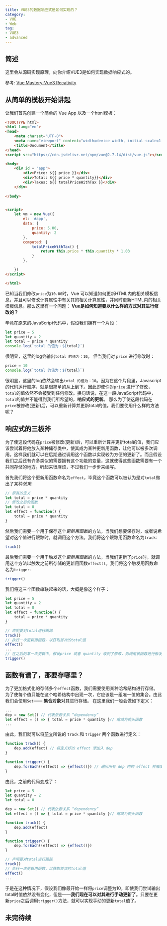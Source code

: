 ```yaml
---
title: VUE3的数据响应式是如何实现的？
category:
- VUE
- Web
tag:
- VUE3
- advanced
---
```


## 简述

这里会从源码实现原理，向你介绍VUE3是如何实现数据响应式的。

参考: [Vue Mastery-Vue3 Recativity](https://www.vuemastery.com/courses/vue-3-reactivity/)

## 从简单的模板开始讲起

让我们首先创建一个简单的 Vue App 以及一个html模板：

```html
<!DOCTYPE html>
<html lang="en">
<head>
    <meta charset="UTF-8">
    <meta name="viewport" content="width=device-width, initial-scale=1.0">
    <title>Document</title>
</head>
<script src="https://cdn.jsdelivr.net/npm/vue@2.7.14/dist/vue.js"></script>

<body>
    <div id = "app">
        <div>Price: ${{ price }}</div>
        <div>Total: ${{ price * quantity}}</div>
        <div>Taxes: ${{ totalPriceWithTax }}</div>
    </div>
    
</body>


<script>
    let vm = new Vue({
        el: '#app',
        data: {
            price: 5.00,
            quantity: 2
        },
        computed: {
            totalPriceWithTax() {
                return this.price * this.quantity * 1.03
            }
        },

    })
</script>

</html>

```

已知当我们修改`price`为`10.00`时，Vue 可以知道如何更新HTML内的相关模板信息，并且可以修改计算属性中有关其的相关计算属性，并同时更新HTML内的相关模板信息。那么这里有一个问题：
**Vue是如何知道要以什么样的方式对其进行修改的？**

毕竟在原来的JavaScript代码中，假设我们拥有一个片段：

```javascript
let price = 5
let quantity = 2
let total = price * quantity
console.log(`total 的值为：${total}`)
```

很明显，这里的log会输出`total 的值为：10`。
但当我们对 `price` 进行修改时：

```javascript
price = 10
console.log(`total 的值为：${total}`)
```

很明显，这里的log依然会输出`total 的值为：10`。因为在这个片段里，Javascript的代码运行顺序，就是很简单的从上到下。因此即使你对`price` 进行了修改，`total`的值依然不会被受到任何修改。换句话说，在这一段JavaScript代码中，`total`的值并不能得到我们所希望的，**响应式的更新**。
那么为了使这段代码在`price`被修改(更新)后，可以重新计算并更新total的值，我们要使用什么样的方法呢？

## 响应式的三板斧

为了使这段代码在`price`被修改(更新)后，可以重新计算并更新total的值，我们应该尝试着将他放入某种储存类中，使其成为某种更新用函数，让他可以被多次调用。这样我们就可以在后期通过调用这个函数以实现较为方便的更新了。而且假设我们之后还有许多类似的需要拥有这个功能的变量，这就使得这些函数需要有一个共同存储的地方。听起来很麻烦，不过我们一步步来编写。

首先我们将这个更新用函数命名为`effect`，毕竟这个函数可以被认为是对`total`做出了某种*效果*:

```javascript
// 原有的定义
let total = price * quantity
// 修改之后的函数
let total = 0
let effect = function() {
    total = price * quantity
}

```

然后我们需要一个用于保存这个*更新用函数*的方法，当我们想要保存时，或者说希望对这个值进行跟踪时，就调用这个方法。我们将这个跟踪用函数命名为`track`:

```javascript
track()
```

最后我们需要一个用于触发这个*更新用函数*的方法，当我们更新了`price`时，就调用这个方法以触发之前所存储的更新用函数`effect()`。我们将这个触发用函数命名为`trigger`:

```javascript
trigger()
```

我们将这三个函数串联起来的话，大概是像这个样子：

```javascript
let price = 5
let quantity = 2
let total = 0
let effect = function() {
    total = price * quantity
}

// 声明要对total进行跟踪
track()
// 执行一次更新用函数，以获取首次的total值
effect()
...
// 在之后的某一次更新中，假设price 或者 quantity 收到了修改，则调用该函数进行触发
trigger()
```

## 函数有谱了，那要存哪里？

为了更加格式化的存储多个`effect`函数，我们需要使用某种哈希结构进行存储。为了使每个值只能在这个哈希结构中出现一次，它应该是一组唯一值的集合。由此我们会使用`Set`—— **集合对象**对其进行存储。
在这里我们一般会做如下定义：

```javascript
...
dep = new Set() // 代表依赖关系 “dependency”
let effect = () => { total = price * quantity }// 缩减为箭头函数
...
```

由此，我们就可以将[前文](./VUE3的数据响应式.md#响应式的三板斧)所说的 `track` 和 `trigger` 两个函数进行定义：

```javascript
function track() {
    dep.add(effect) // 将定义好的 effect 添加入 dep
}

function trigger() {
    dep.forEach((effect) => {effect()}) // 遍历所有 dep 内的 effect 并触发运行
}

```

由此，之前的代码变成了：

```javascript
let price = 5
let quantity = 2
let total = 0

dep = new Set() // 代表依赖关系 “dependency”
let effect = () => { total = price * quantity }// 缩减为箭头函数

function track() {
    dep.add(effect)
}

function trigger() {
    dep.forEach((effect) => {effect()})
}

// 声明要对total进行跟踪
track()
// 执行一次更新用函数，以获取首次的total值
effect()
...

```

于是在这种情况下，假设我们像最开始一样将`price`调整为10，即使我们尝试输出total时值依然没有变化，但是——**我们现在可以对其进行手动更新了**。只要在更新`price`之后调用`trigger()`方法，就可以实现手动的更新`total`值了。

## 未完待续
